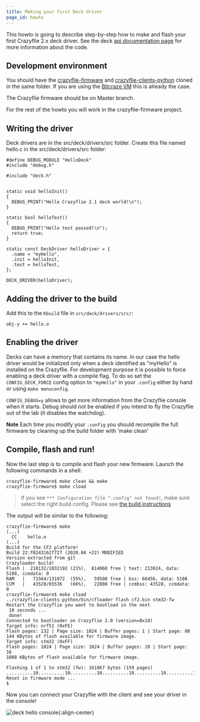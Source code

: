 ```yaml
---
title: Making your first Deck driver
page_id: howto
---
```


This howto is going to describe step-by-step how to make and flash your
first Crazyflie 2.x deck driver. See the deck [api documentation
page](/docs/userguides/deck/) for more information about the
code.

## Development environment

You should have the
[crazyflie-firmware](https://github.com/bitcraze/crazyflie-firmware) and
[crazyflie-clients-python](https://github.com/bitcraze/crazyflie-clients-python)
cloned in the same folder. If you are using the [Bitcraze
VM](https://github.com/bitcraze/bitcraze-vm) this is already the case.

The Crazyflie firmware should be on Master branch.

For the rest of the howto you will work in the crazyflie-firmware
project.

## Writing the driver

Deck drivers are in the src/deck/drivers/src folder. Create this file named
hello.c in the src/deck/drivers/src folder:

``` {.c}
#define DEBUG_MODULE "HelloDeck"
#include "debug.h"

#include "deck.h"


static void helloInit()
{
  DEBUG_PRINT("Hello Crazyflie 2.1 deck world!\n");
}

static bool helloTest()
{
  DEBUG_PRINT("Hello test passed!\n");
  return true;
}

static const DeckDriver helloDriver = {
  .name = "myHello",
  .init = helloInit,
  .test = helloTest,
};

DECK_DRIVER(helloDriver);
```

## Adding the driver to the build

Add this to the `Kbuild` file in `src/deck/drivers/src/`:

``` {.make}
obj-y += hello.o
```

## Enabling the driver

Decks can have a memory that contains its name. In our case the hello
driver would be initialized only when a deck identified as \"myHello\"
is installed on the Crazyflie. For development purpose it is possible to
force enabling a deck driver with a compile flag. To do so set the
`CONFIG_DECK_FORCE` config option to `"myHello"` in your `.config` either
by hand or using `make menuconfig`.

`CONFIG_DEBUG=y` allows to get more information from the Crazyflie console when
it starts. Debug should not be enabled if you intend to fly the
Crazyflie out of the lab (it disables the watchdog).

**Note** Each time you modify your `.config` you
should recompile the full firmware by cleaning up the build folder with
\'make clean\'

## Compile, flash and run!

Now the last step is to compile and flash your new firmware. Launch the
following commands in a shell:

``` {.bash}
crazyflie-firmware$ make clean && make
crazyflie-firmware$ make cload
```

> If you see `*** Configuration file ".config" not found!`, make sure
> select the right build config. Please see [the build instructions](/docs/building-and-flashing/build.md)



The output will be similar to the following:

``` {.bash}
crazyflie-firmware$ make
(...)
  CC    hello.o
(...)
Build for the CF2 platform!
Build 22:f8243162f727 (2020.04 +22) MODIFIED
Version extracted from git
Crazyloader build!
Flash |  218132/1032192 (21%),  814060 free | text: 213024, data: 5108, ccmdata: 0
RAM   |   71564/131072  (55%),   59508 free | bss: 66456, data: 5108
CCM   |   43528/65536   (66%),   22008 free | ccmbss: 43528, ccmdata: 0
crazyflie-firmware$ make cload
../crazyflie-clients-python/bin/cfloader flash cf2.bin stm32-fw
Restart the Crazyflie you want to bootload in the next
 10 seconds ...
 done!
Connected to bootloader on Crazyflie 2.0 (version=0x10)
Target info: nrf51 (0xFE)
Flash pages: 232 | Page size: 1024 | Buffer pages: 1 | Start page: 88
144 KBytes of flash available for firmware image.
Target info: stm32 (0xFF)
Flash pages: 1024 | Page size: 1024 | Buffer pages: 10 | Start page: 16
1008 KBytes of flash available for firmware image.

Flashing 1 of 1 to stm32 (fw): 161867 bytes (159 pages) ..........10..........10..........10..........10..........10..........10..........10..........10..........10..........10..........10..........10..........10..........10..........10.........9
Reset in firmware mode ...
$
```

Now you can connect your Crazyflie with the client and see your driver
in the console!

![deck hello console](/docs/images/deckhelloconsole.png){:align-center}

